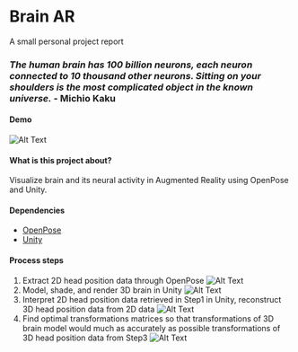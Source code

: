 # Brain AR
 A small personal project report

###  *The human brain has 100 billion neurons, each neuron connected to 10 thousand other neurons. Sitting on your shoulders is the most complicated object in the known universe.* - Michio Kaku

#### Demo
![Alt Text](https://github.com/mishig25/brainAR/raw/master/result-min.gif)

#### What is this project about?
Visualize brain and its neural activity in Augmented Reality using OpenPose and Unity.

#### Dependencies
* [OpenPose](https://github.com/CMU-Perceptual-Computing-Lab/openpose)
* [Unity](https://unity3d.com/)

#### Process steps
1. Extract 2D head position data through OpenPose
![Alt Text](https://github.com/mishig25/brainAR/raw/master/openpose_demo-min.gif)
2. Model, shade, and render 3D brain in Unity
![Alt Text](https://github.com/mishig25/brainAR/raw/master/brain_unity-min.gif)
3. Interpret 2D head position data retrieved in Step1 in Unity, reconstruct 3D head position data from 2D data
![Alt Text](https://github.com/mishig25/brainAR/raw/master/unityOpenpose-min.gif)
4. Find optimal transformations matrices so that transformations of 3D brain model would much as accurately as possible transformations of 3D head position data from Step3
![Alt Text](https://github.com/mishig25/brainAR/raw/master/result-min.gif)
